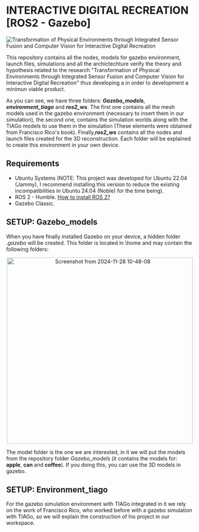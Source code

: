 # INTERACTIVE DIGITAL RECREATION [ROS2 - Gazebo]
![Transformation of Physical Environments through Integrated Sensor Fusion and Computer Vision for Interactive Digital Recreation](https://github.com/user-attachments/assets/978d1a82-4d0d-4813-bcdf-6324d8f05f72)


This repository contains all the nodes, models for gazebo environment, launch files, simulations and all the archictechture verify the theory and hypothesis related to the research "Transformation of Physical Environments through Integrated Sensor Fusion and Computer Vision for Interactive Digital Recreation" thus developing a in order to development a minimun viable product.

As you can see, we have three folders: **_Gazebo_models_**, **_environment_tiago_** and **_ros2_ws_**. The first one contains all the mesh models used in the gazebo environment (necessary to insert them in our simulation), the second one, contains the simulation worlds along with the TIAGo models to use them in the simulation (These elements were obtained from Francisco Rico's book). Finally,**_ros2_ws_** contains all the nodes and launch files created for the 3D reconstruction. Each folder will be explained to create this environment in your own device.

## Requirements
* Ubuntu Systems (NOTE: This project was developed for Ubuntu 22.04 (Jammy), I recommend installing this version to reduce the existing incompatibilities in Ubuntu 24.04 (Noble) for the time being).
* ROS 2 - Humble. [How to install ROS 2?](https://docs.ros.org/en/humble/Installation/Ubuntu-Install-Debs.html)
* Gazebo Classic.

## SETUP: Gazebo_models
When you have finally installed Gazebo on your device, a hidden folder _.gazebo_ will be created. This folder is located in \home and may contain the following folders:

<div align="center">
  <img src="https://github.com/user-attachments/assets/2a2ac833-d014-4c9d-9fe1-830bf6e2fb6e" alt="Screenshot from 2024-11-28 10-48-08" width="500">
</div>

The model folder is the one we are interested, in it we will put the models from the repository folder _Gazebo_models_ (it contains the models for: **apple**, **can** and **coffee**). If you doing this, you can use the 3D models in gazebo.

## SETUP: Environment_tiago
For the gazebo simulation environment with TIAGo integrated in it we rely on the work of Francisco Rico, who worked before with a gazebo simulation with TIAGo, so we will explain the construction of his project in our workspace.
